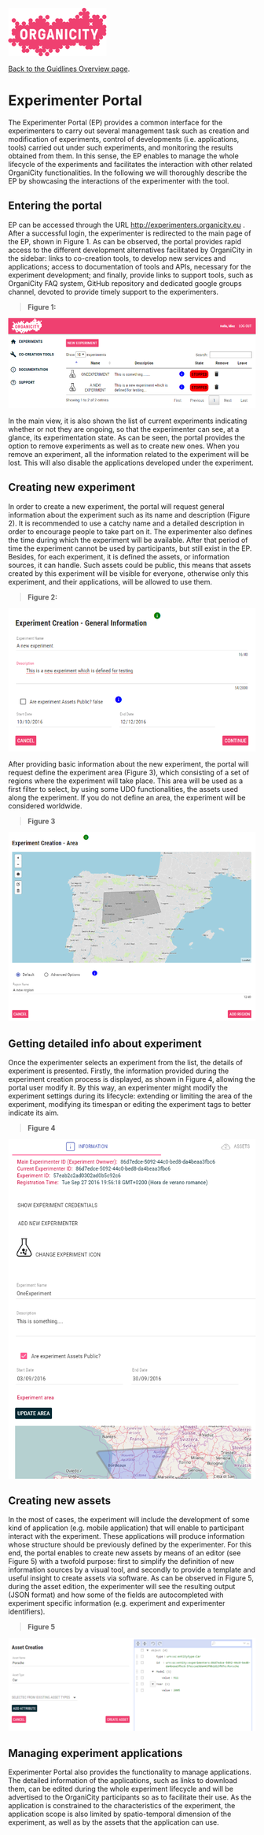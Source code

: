 ![Organicity logo](../images/organicity_logo_pink_100.png)

[Back to the Guidlines Overview page](https://organicityeu.github.io/).

# Experimenter Portal

The Experimenter Portal (EP) provides a common interface for the experimenters to carry out several management task such as creation and modification of experiments, control of developments (i.e. applications, tools) carried out under such experiments, and monitoring the results obtained from them. In this sense, the EP enables to manage the whole lifecycle of the experiments and facilitates the interaction with other related OrganiCity functionalities. In the following we will thoroughly describe the EP by showcasing the interactions of the experimenter with the tool.

## Entering the portal
EP can be accessed through the URL http://experimenters.organicity.eu . After a successful login, the experimenter is redirected to the main page of the EP, shown in Figure 1. As can be observed, the portal provides rapid access to the different development alternatives facilitated by OrganiCity in the sidebar: links to co-creation tools, to develop new services and applications; access to documentation of tools and APIs, necessary for the experiment development; and finally, provide links to support tools, such as OrganiCity FAQ system, GitHub repository and dedicated google groups channel, devoted to provide timely support to the experimenters.

> **Figure 1:**

![alt text](../images/01-Portal_main.png)

In the main view, it is also shown the list of current experiments indicating whether or not they are ongoing, so that the experimenter can see, at a glance, its experimentation state. As can be seen, the portal provides the option to remove experiments as well as to create new ones. When you remove an experiment, all the information related to the experiment will be lost. This will also disable the applications developed under the experiment.

## Creating new experiment
In order to create a new experiment, the portal will request general information about the experiment such as its name and description (Figure 2). It is recommended to use a catchy name and a detailed description in order to encourage people to take part on it. The experimenter also defines the time during which the experiment will be available. After that period of time the experiment cannot be used by participants, but still exist in the EP. Besides, for each experiment, it is defined the assets, or information sources, it can handle. Such assets could be public, this means that assets created by this experiment will be visible for everyone, otherwise only this experiment, and their applications, will be allowed to use them.

> **Figure 2:**

![alt text](../images/02-Create_experiment.png)

After providing basic information about the new experiment, the portal will request define the experiment area (Figure 3), which consisting of a set of regions where the experiment will take place. This area will be used as a first filter to select, by using some UDO functionalities, the assets used along the experiment. If you do not define an area, the experiment will be considered worldwide.

> **Figure 3**

![alt text](../images/03-Define_area.png)

## Getting detailed info about experiment
Once the experimenter selects an experiment from the list, the details of experiment is presented. Firstly, the information provided during the experiment creation process is displayed, as shown in Figure 4, allowing the portal user modify it. By this way, an experimenter might modify the experiment settings during its lifecycle: extending or limiting the area of the experiment, modifying its timespan or editing the experiment tags to better indicate its aim.

> **Figure 4**

![alt text](../images/04-Exp_info.png)

## Creating new assets
In the most of cases, the experiment will include the development of some kind of application (e.g. mobile application) that will enable to participant interact with the experiment. These applications will produce information whose structure should be previously defined by the experimenter. For this end, the portal enables to create new assets by means of an editor (see Figure 5) with a twofold purpose: first to simplify the definition of new information sources by a visual tool, and secondly to provide a template and useful insight to create assets via software. As can be observed in Figure 5, during the asset edition, the experimenter will see the resulting output (JSON format) and how some of the fields are autocompleted with experiment specific information (e.g. experiment and experimenter identifiers).

> **Figure 5**

![alt text](../images/05-Create_assets.png)

## Managing experiment applications
Experimenter Portal also provides the functionality to manage applications. The detailed information of the applications, such as links to download them, can be edited during the whole experiment lifecycle and will be advertised to the OrganiCity participants so as to facilitate their use. As the application is constrained to the characteristics of the experiment, the application scope is also limited by spatio-temporal dimension of the experiment, as well as by the assets that the application can use.

